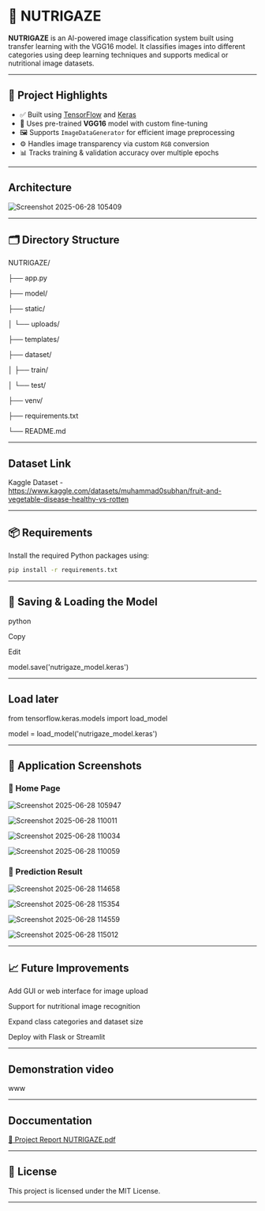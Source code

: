 # 🥗 NUTRIGAZE

**NUTRIGAZE** is an AI-powered image classification system built using transfer learning with the VGG16 model. It classifies images into different categories using deep learning techniques and supports medical or nutritional image datasets.

---

## 📌 Project Highlights

- ✅ Built using [TensorFlow](https://www.tensorflow.org/) and [Keras](https://keras.io/)
- 🧠 Uses pre-trained **VGG16** model with custom fine-tuning
- 🖼️ Supports `ImageDataGenerator` for efficient image preprocessing
- ⚙️ Handles image transparency via custom `RGB` conversion
- 📊 Tracks training & validation accuracy over multiple epochs

---

## Architecture

![Screenshot 2025-06-28 105409](https://github.com/user-attachments/assets/518c006c-7c2c-4ca0-a433-25bca2050ad6)

---

## 🗂️ Directory Structure

NUTRIGAZE/

├── app.py

├── model/

├── static/

│ └── uploads/

├── templates/

├── dataset/

│ ├── train/

│ └── test/

├── venv/

├── requirements.txt

└── README.md

---

## Dataset Link

Kaggle Dataset - https://www.kaggle.com/datasets/muhammad0subhan/fruit-and-vegetable-disease-healthy-vs-rotten

---

## 📦 Requirements

Install the required Python packages using:

```bash
pip install -r requirements.txt
```
---

## 💾 Saving & Loading the Model

python

Copy

Edit

model.save('nutrigaze_model.keras')

---

## Load later

from tensorflow.keras.models import load_model

model = load_model('nutrigaze_model.keras')

---

## 📸 Application Screenshots

### 🔹 Home Page

![Screenshot 2025-06-28 105947](https://github.com/user-attachments/assets/0e9f5cb2-a813-4693-8802-f02ee6c03f63)

![Screenshot 2025-06-28 110011](https://github.com/user-attachments/assets/69b6c06b-8653-4572-a21d-d48bbe0964ef)

![Screenshot 2025-06-28 110034](https://github.com/user-attachments/assets/019e4ca1-af8c-4f8c-b31f-402f4519e4a8)

![Screenshot 2025-06-28 110059](https://github.com/user-attachments/assets/2ebdd6c6-3bad-4011-8351-60d608e71785)

### 🔹 Prediction Result

![Screenshot 2025-06-28 114658](https://github.com/user-attachments/assets/e5da0e60-1987-477f-8517-156ca80de9da)

![Screenshot 2025-06-28 115354](https://github.com/user-attachments/assets/df0f412e-e8c8-490d-9cb7-b9c2dce970f0)

![Screenshot 2025-06-28 114559](https://github.com/user-attachments/assets/ec411ac1-47a9-4a85-a17a-23a7b0e3e872)

![Screenshot 2025-06-28 115012](https://github.com/user-attachments/assets/601f67cc-4c9b-4d5e-bf05-3fde46699b36)

---

## 📈 Future Improvements

Add GUI or web interface for image upload

Support for nutritional image recognition

Expand class categories and dataset size

Deploy with Flask or Streamlit

---

## Demonstration video

www

---

## Doccumentation

[📘 Project Report NUTRIGAZE.pdf](https://github.com/user-attachments/files/20965897/Project.Report.NUTRIGAZE.pdf)


---

## 📜 License

This project is licensed under the MIT License.

---
